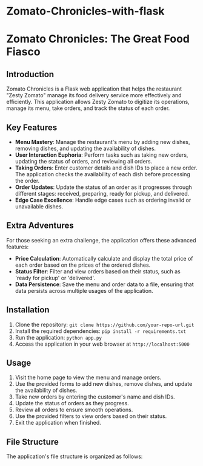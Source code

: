 # Zomato-Chronicles-with-flask

# Zomato Chronicles: The Great Food Fiasco

## Introduction
Zomato Chronicles is a Flask web application that helps the restaurant "Zesty Zomato" manage its food delivery service more effectively and efficiently. This application allows Zesty Zomato to digitize its operations, manage its menu, take orders, and track the status of each order.

## Key Features
- **Menu Mastery**: Manage the restaurant's menu by adding new dishes, removing dishes, and updating the availability of dishes.
- **User Interaction Euphoria**: Perform tasks such as taking new orders, updating the status of orders, and reviewing all orders.
- **Taking Orders**: Enter customer details and dish IDs to place a new order. The application checks the availability of each dish before processing the order.
- **Order Updates**: Update the status of an order as it progresses through different stages: received, preparing, ready for pickup, and delivered.
- **Edge Case Excellence**: Handle edge cases such as ordering invalid or unavailable dishes.

## Extra Adventures
For those seeking an extra challenge, the application offers these advanced features:
- **Price Calculation**: Automatically calculate and display the total price of each order based on the prices of the ordered dishes.
- **Status Filter**: Filter and view orders based on their status, such as 'ready for pickup' or 'delivered'.
- **Data Persistence**: Save the menu and order data to a file, ensuring that data persists across multiple usages of the application.

## Installation
1. Clone the repository: `git clone https://github.com/your-repo-url.git`
2. Install the required dependencies: `pip install -r requirements.txt`
3. Run the application: `python app.py`
4. Access the application in your web browser at `http://localhost:5000`

## Usage
1. Visit the home page to view the menu and manage orders.
2. Use the provided forms to add new dishes, remove dishes, and update the availability of dishes.
3. Take new orders by entering the customer's name and dish IDs.
4. Update the status of orders as they progress.
5. Review all orders to ensure smooth operations.
6. Use the provided filters to view orders based on their status.
7. Exit the application when finished.

## File Structure
The application's file structure is organized as follows:

